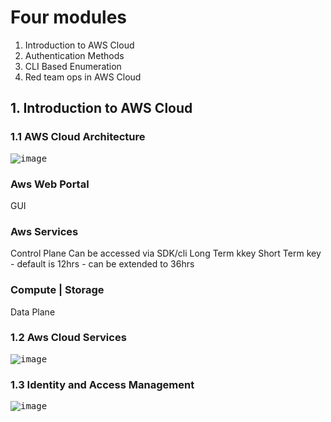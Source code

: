 # Four modules

1. Introduction to AWS Cloud
2. Authentication Methods
3. CLI Based Enumeration
4. Red team ops in AWS Cloud

## 1. Introduction to AWS Cloud
### 1.1 AWS Cloud Architecture

<kbd>![image](https://github.com/user-attachments/assets/0dcf8300-a11c-4070-9ed3-1d067f5a8f93)</kbd>

### Aws Web Portal
  GUI

### Aws Services
  Control Plane
  Can be accessed via SDK/cli
  Long Term kkey
  Short Term key - default is 12hrs - can be extended to 36hrs

### Compute | Storage
  Data Plane


### 1.2 Aws Cloud Services
<kbd>![image](https://github.com/user-attachments/assets/7205b5ae-3b8d-405c-941e-99f8bd037d22)</kbd>

### 1.3 Identity and Access Management

<kbd> ![image](https://github.com/user-attachments/assets/a00cda9f-3010-4378-afa4-8d820e14acab) </kbd>
